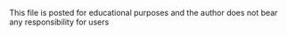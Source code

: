 This file is posted for educational purposes and the author does not bear any responsibility for users
